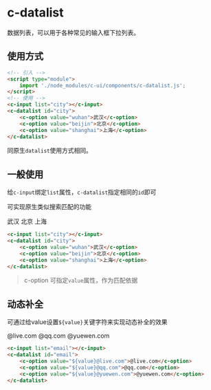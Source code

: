 # c-datalist

数据列表，可以用于各种常见的输入框下拉列表。

## 使用方式

```html
<!-- 引入 -->
<script type="module">
    import './node_modules/c-ui/components/c-datalist.js';
</script>
<!-- 使用 -->
<c-input list="city"></c-input>
<c-datalist id="city">
    <c-option value="wuhan">武汉</c-option>
    <c-option value="beijin">北京</c-option>
    <c-option value="shanghai">上海</c-option>
</c-datalist>
```

同原生`datalist`使用方式相同。

## 一般使用

给`c-input`绑定`list`属性，`c-datalist`指定相同的`id`即可

可实现原生类似搜索匹配的功能

<c-input list="city"></c-input>
<c-datalist id="city">
    <c-option value="wuhan">武汉</c-option>
    <c-option value="beijin">北京</c-option>
    <c-option value="shanghai">上海</c-option>
</c-datalist>

```html
<c-input list="city"></c-input>
<c-datalist id="city">
    <c-option value="wuhan">武汉</c-option>
    <c-option value="beijin">北京</c-option>
    <c-option value="shanghai">上海</c-option>
</c-datalist>
```

> c-option 可指定`value`属性，作为匹配依据

## 动态补全

可通过给value设置`${value}`关键字符来实现动态补全的效果

<c-input list="email"></c-input>
<c-datalist id="email">
    <c-option value="${value}@live.com">@live.com</c-option>
    <c-option value="${value}@qq.com">@qq.com</c-option>
    <c-option value="${value}@yuewen.com">@yuewen.com</c-option>
</c-datalist>

```html
<c-input list="email"></c-input>
<c-datalist id="email">
    <c-option value="${value}@live.com">@live.com</c-option>
    <c-option value="${value}@qq.com">@qq.com</c-option>
    <c-option value="${value}@yuewen.com">@yuewen.com</c-option>
</c-datalist>
```